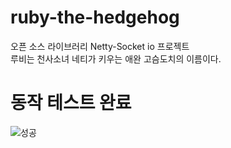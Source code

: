 ﻿# ruby-the-hedgehog
오픈 소스 라이브러리 Netty-Socket io 프로젝트 <br>
루비는 천사소녀 네티가 키우는 애완 고슴도치의 이름이다. <br>


# 동작 테스트 완료

![성공](https://user-images.githubusercontent.com/71186266/219580211-763cd755-e609-451a-8d6f-1c1d35aaea7d.png)
